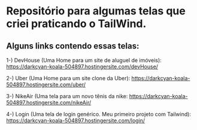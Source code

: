 # Repositório para algumas telas que criei praticando o TailWind. 
## Alguns links contendo essas telas:

1-) DevHouse (Uma Home para um site de aluguel de imóveis): https://darkcyan-koala-504897.hostingersite.com/devHouse/

2-) Uber (Uma Home para um site clone da Uber): https://darkcyan-koala-504897.hostingersite.com/uber/

3-) NikeAir (Uma tela para um novo tênis da nike: https://darkcyan-koala-504897.hostingersite.com/nikeAir/

4-) Login (Uma tela de login genérico. Meu primeiro projeto com Tailwind): https://darkcyan-koala-504897.hostingersite.com/login/
 
 
